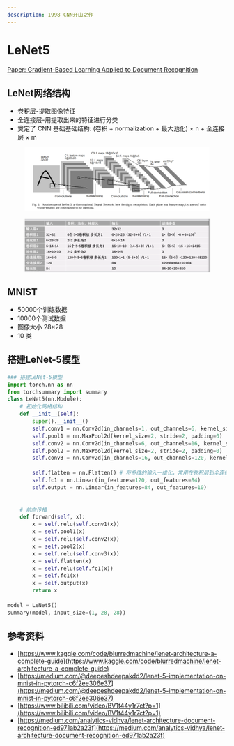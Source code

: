 ```yaml
---
description: 1998 CNN开山之作
---
```


# LeNet5

[Paper: Gradient-Based Learning Applied to Document Recognition](http://yann.lecun.com/exdb/publis/pdf/lecun-98.pdf)

## LeNet网络结构

* 卷积层-提取图像特征
* 全连接层-用提取出来的特征进行分类
* 奠定了 CNN 基础基础结构: (卷积 + normalization + 最大池化) × n + 全连接层 × m

<figure><img src="../../.gitbook/assets/lenet-5.webp" alt=""><figcaption></figcaption></figure>

<figure><img src="../../.gitbook/assets/image (1) (1) (1) (1) (1) (1).png" alt=""><figcaption></figcaption></figure>

## MNIST

* 50000个训练数据
* 10000个测试数据
* 图像大小 28×28
* 10 类

## 搭建LeNet-5模型

```python
### 搭建LeNet-5模型
import torch.nn as nn
from torchsummary import summary
class LeNet5(nn.Module):
    # 初始化网络结构
    def __init__(self):
        super().__init__()
        self.conv1 = nn.Conv2d(in_channels=1, out_channels=6, kernel_size=5, stride=1, padding=0)
        self.pool1 = nn.MaxPool2d(kernel_size=2, stride=2, padding=0)
        self.conv2 = nn.Conv2d(in_channels=6, out_channels=16, kernel_size=5, stride=1, padding=0)
        self.pool2 = nn.MaxPool2d(kernel_size=2, stride=2, padding=0)
        self.conv3 = nn.Conv2d(in_channels=16, out_channels=120, kernel_size=5, stride=1, padding=0)
        
        self.flatten = nn.Flatten() # 将多维的输入一维化，常用在卷积层到全连接层的过渡
        self.fc1 = nn.Linear(in_features=120, out_features=84)
        self.output = nn.Linear(in_features=84, out_features=10)

 
    # 前向传播
    def forward(self, x):
        x = self.relu(self.conv1(x))
        x = self.pool1(x)
        x = self.relu(self.conv2(x))
        x = self.pool2(x)
        x = self.relu(self.conv3(x))
        x = self.flatten(x)
        x = self.relu(self.fc1(x))
        x = self.fc1(x)
        x = self.output(x)
        return x

model = LeNet5()
summary(model, input_size=(1, 28, 28))
```

## 参考资料

* [https://www.kaggle.com/code/blurredmachine/lenet-architecture-a-complete-guide](https://www.kaggle.com/code/blurredmachine/lenet-architecture-a-complete-guide)
* [https://medium.com/@deepeshdeepakdd2/lenet-5-implementation-on-mnist-in-pytorch-c6f2ee306e37](https://medium.com/@deepeshdeepakdd2/lenet-5-implementation-on-mnist-in-pytorch-c6f2ee306e37)
* [https://www.bilibili.com/video/BV1t44y1r7ct?p=1](https://www.bilibili.com/video/BV1t44y1r7ct?p=1)
* [https://medium.com/analytics-vidhya/lenet-architecture-document-recognition-ed971ab2a23f](https://medium.com/analytics-vidhya/lenet-architecture-document-recognition-ed971ab2a23f)

